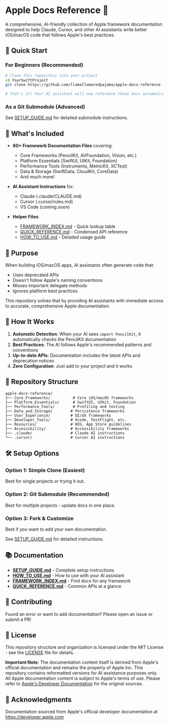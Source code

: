 # Apple Docs Reference 🍎

A comprehensive, AI-friendly collection of Apple framework documentation designed to help Claude, Cursor, and other AI assistants write better iOS/macOS code that follows Apple's best practices.

## 🚀 Quick Start

### For Beginners (Recommended)
```bash
# Clone this repository into your project
cd YourSwiftProject
git clone https://github.com/llamallamaredpajama/apple-docs-reference .apple-docs

# That's it! Your AI assistant will now reference these docs automatically
```

### As a Git Submodule (Advanced)
See [SETUP_GUIDE.md](SETUP_GUIDE.md) for detailed submodule instructions.

## 📖 What's Included

- **60+ Framework Documentation Files** covering:
  - Core Frameworks (PencilKit, AVFoundation, Vision, etc.)
  - Platform Essentials (SwiftUI, UIKit, Foundation)
  - Performance Tools (Instruments, MetricKit, XCTest)
  - Data & Storage (SwiftData, CloudKit, CoreData)
  - And much more!

- **AI Assistant Instructions** for:
  - Claude (.claude/CLAUDE.md)
  - Cursor (.cursor/rules.md)
  - VS Code (coming soon)

- **Helper Files**:
  - [FRAMEWORK_INDEX.md](FRAMEWORK_INDEX.md) - Quick lookup table
  - [QUICK_REFERENCE.md](QUICK_REFERENCE.md) - Condensed API reference
  - [HOW_TO_USE.md](HOW_TO_USE.md) - Detailed usage guide

## 🎯 Purpose

When building iOS/macOS apps, AI assistants often generate code that:
- Uses deprecated APIs
- Doesn't follow Apple's naming conventions
- Misses important delegate methods
- Ignores platform best practices

This repository solves that by providing AI assistants with immediate access to accurate, comprehensive Apple documentation.

## 🤖 How It Works

1. **Automatic Detection**: When your AI sees `import PencilKit`, it automatically checks the PencilKit documentation
2. **Best Practices**: The AI follows Apple's recommended patterns and conventions
3. **Up-to-date APIs**: Documentation includes the latest APIs and deprecation notices
4. **Zero Configuration**: Just add to your project and it works

## 📁 Repository Structure

```
apple-docs-reference/
├── Core_Frameworks/          # Core iOS/macOS frameworks
├── Platform_Essentials/      # SwiftUI, UIKit, Foundation
├── Performance_Tools/        # Profiling and testing
├── Data_and_Storage/        # Persistence frameworks
├── User_Experience/         # UI/UX frameworks
├── Developer_Tools/         # Xcode, TestFlight, etc.
├── Resources/               # HIG, App Store guidelines
├── Accessibility/           # Accessibility frameworks
├── .claude/                 # Claude AI instructions
└── .cursor/                 # Cursor AI instructions
```

## 🛠 Setup Options

### Option 1: Simple Clone (Easiest)
Best for single projects or trying it out.

### Option 2: Git Submodule (Recommended)
Best for multiple projects - update docs in one place.

### Option 3: Fork & Customize
Best if you want to add your own documentation.

See [SETUP_GUIDE.md](SETUP_GUIDE.md) for detailed instructions.

## 📚 Documentation

- **[SETUP_GUIDE.md](SETUP_GUIDE.md)** - Complete setup instructions
- **[HOW_TO_USE.md](HOW_TO_USE.md)** - How to use with your AI assistant
- **[FRAMEWORK_INDEX.md](FRAMEWORK_INDEX.md)** - Find docs for any framework
- **[QUICK_REFERENCE.md](QUICK_REFERENCE.md)** - Common APIs at a glance

## 🤝 Contributing

Found an error or want to add documentation? Please open an issue or submit a PR!

## 📄 License

This repository structure and organization is licensed under the MIT License - see the [LICENSE](LICENSE) file for details.

**Important Note**: The documentation content itself is derived from Apple's official documentation and remains the property of Apple Inc. This repository contains reformatted versions for AI assistance purposes only. All Apple documentation content is subject to Apple's terms of use. Please refer to [Apple's Developer Documentation](https://developer.apple.com) for the original sources.

## 🙏 Acknowledgments

Documentation sourced from Apple's official developer documentation at https://developer.apple.com